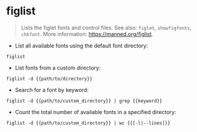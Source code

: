 # figlist

> Lists the figlet fonts and control files.
> See also: `figlet`, `showfigfonts`, `chkfont`.
> More information: <https://manned.org/figlist>.

- List all available fonts using the default font directory:

`figlist`

- List fonts from a custom directory:

`figlist -d {{path/to/directory}}`

- Search for a font by keyword:

`figlist -d {{path/to/custom_directory}} | grep {{keyword}}`

- Count the total number of available fonts in a specified directory:

`figlist -d {{path/to/custom_directory}} | wc {{[-l|--lines]}}`
